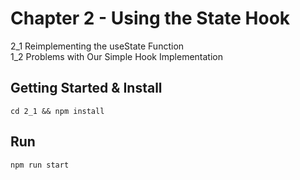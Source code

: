 # Chapter 2 - Using the State Hook

2_1  Reimplementing the useState Function  
1_2  Problems with Our Simple Hook Implementation  

## Getting Started & Install

```
cd 2_1 && npm install
```

## Run

```
npm run start
```
